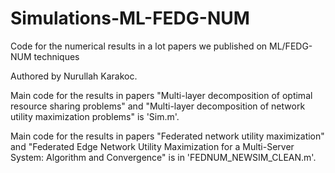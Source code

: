 # Simulations-ML-FEDG-NUM
Code for the numerical results in a lot papers we published on ML/FEDG-NUM techniques

Authored by Nurullah Karakoc. 

Main code for the results in papers "Multi-layer decomposition of optimal resource sharing problems" and
"Multi-layer decomposition of network utility maximization problems" is 'Sim.m'.

Main code for the results in papers "Federated network utility maximization" and 
"Federated Edge Network Utility Maximization for a Multi-Server System: Algorithm and Convergence" is in 
'FEDNUM_NEWSIM_CLEAN.m'. 
